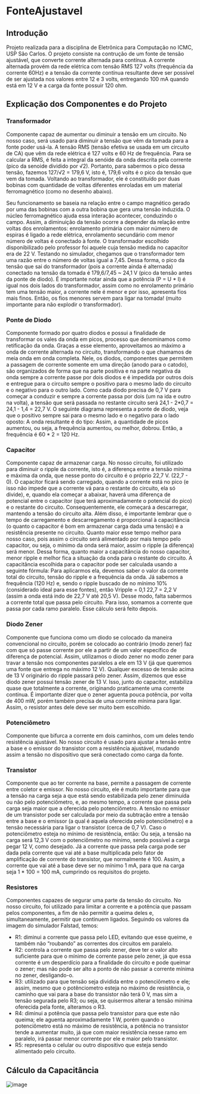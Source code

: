 # FonteAjustavel

## Introdução
 Projeto realizada para a disciplina de Eletrônica para Computação no ICMC, USP São Carlos. O projeto consiste na contrução de um fonte de tensão ajustável, que converte corrente alternada para contínua. A corrente alternada provém da rede elétrica com tensão RMS 127 volts (frequência da corrente 60Hz) e a tensão da corrente contínua resultante deve ser possível de ser ajustada nos valores entre 12 e 3 volts, entregando 100 mA quando está em 12 V e a carga da fonte possuir 120 ohm.  

## Explicação dos Componentes e do Projeto

### Transformador
 Componente capaz de aumentar ou diminuir a tensão em um circuito. No nosso caso, será usado para diminuir a tensão que vêm da tomada para a fonte poder usá-la. A tensão RMS (tensão efetiva se usada em um circuito de CA) que vêm da rede elétrica é 127 volts e 60 Hz de frequência. Para se calcular a RMS, é feita a integral da senóide da onda descrita pela corrente (pico da senoide dividido por √2). Portanto, para sabermos o pico dessa tensão, fazemos 127/√2 = 179,6 V, isto é, 179,6 volts é o pico da tensão que vem da tomada. 
  Voltando ao transformador, ele é constituído por duas bobinas com quantidade de voltas diferentes enroladas em um material ferromagnético (como no desenho abaixo). 

  Seu funcionamento se baseia na relação entre o campo magnético gerado por uma das bobinas com a outra bobina que gera uma tensão induzida. O núcleo ferromagnético ajuda essa interação acontecer, conduzindo o campo. Assim, a diminuição da tensão ocorre a depender da relação entre voltas dos enrolamentos: enrolamento primária com maior número de espiras é ligado a rede elétrica, enrolamento secundário com menor número de voltas é conectado à fonte. O transformador escolhido disponibilizado pelo professor foi aquele cuja tensão medida no capacitor era de 22 V. Testando no simulador, chegamos que o transformador tem uma razão entre o número de voltas igual a 7,45. Dessa forma, o pico da tensão que sai do transformador (pois a corrente ainda é alternada) conectado na tensão da tomada é 179,6/7,45 ~ 24,1 V (pico da tensão antes da ponte de diodo).
  É importante notar ainda que a potência (P = U * I) é igual nos dois lados do transformador, assim como no enrolamento primário tem uma tensão maior, a corrente nele é menor e por isso, apresenta fios mais finos. Então, os fios menores servem para ligar na tomada! (muito importante para não explodir o transformador).

### Ponte de Diodo
  Componente formado por quatro diodos e possui a finalidade de transformar os vales da onda em picos, processo que denominamos como retificação da onda. Graças a esse elemento, aproveitamos ao máximo a onda de corrente alternada no circuito, transformando o que chamamos de meia onda em onda completa. Nele, os diodos, componentes que permitem a passagem de corrente somente em uma direção (anodo para o catodo), são organizados de forma que na parte positiva e na parte negativa da onda sempre a corrente passe por dois diodos e é impedida por outros dois e entregue para o circuito sempre o positivo para o mesmo lado do circuito e o negativo para o outro lado. Como cada diodo precisa de 0,7 V para começar a conduzir e sempre a corrente passa por dois (um na ida e outro na volta), a tensão que será passada no restante circuito será 24,1 - 2*0,7 = 24,1 - 1,4 = 22,7 V. O seguinte diagrama representa a ponte de diodo, veja que o positivo sempre sai para o mesmo lado e o negativo para o lado oposto:
 A onda resultante é do tipo:
 Assim, a quantidade de picos aumentou, ou seja, a frequência aumentou, ou melhor, dobrou. Então, a frequência é 60 * 2 = 120 Hz.

### Capacitor
 Componente capaz de armazenar carga. No nosso circuito, foi utilizado para diminuir o ripple da corrente, isto é, a diferença entre a tensão mínima e máxima da onda, que nesse ponto do circuito é o próprio 22,7 V. (22,7 - 0). O capacitor ficará sendo carregado, quando a corrente está no pico (e isso não impede que a corrente vá para o restante do circuito, ela só divide), e, quando ela começar a abaixar, haverá uma diferença de potencial entre o capacitor (que terá aproximadamente o potencial do pico) e o restante do circuito. Consequentemente, ele começará a descarregar, mantendo a tensão do circuito alta. Além disso, é importante lembrar que o tempo de carregamento e descarregamento é proporcional à capacitância (o quanto o capacitor é bom em armazenar carga dada uma tensão) e a resistência presente no circuito. Quanto maior esse tempo melhor para nosso caso, pois assim o circuito será alimentado por mais tempo pelo capacitor, ou seja, o mínimo da onda será maior, assim o ripple (a diferença) será menor. Dessa forma, quanto maior a capacitância do nosso capacitor, menor ripple e melhor fica a situação da onda para o restante do circuito. A capacitância escolhida para o capacitor pode ser calculada usando a seguinte fórmula:
 Para aplicarmos ela, devemos saber o valor da corrente total do circuito, tensão do ripple e a frequência da onda. Já sabemos a frequência (120 Hz) e, sendo o ripple buscado de no mínimo 10% (considerado ideal para esse fontes), então Vripple = 0,1 22,7 = 2,2 V (assim a onda está indo de 22,7 V até  20,5 V). Desse modo, falta sabermos a corrente total que passa pelo circuito. Para isso, somamos a corrente que passa por cada ramo paralelo. Esse cálculo será feito depois.

### Diodo Zener
 Componente que funciona como um diodo se colocado da maneira convencional no circuito, porém se colocado ao contrário (modo zener) faz com que só passe corrente por ele a partir de um valor específico de diferença de potencial. Assim, utilizamos o diodo zener no modo zener para travar a tensão nos componentes paralelos a ele em 13 V (já que queremos uma fonte que entrega no máximo 12 V). Qualquer excesso de tensão acima de 13 V originário do ripple passará pelo zener. Assim, dizemos que esse diodo zener possui tensão zener de 13 V. Isso, junto do capacitor, estabiliza quase que totalmente a corrente, originando praticamente uma corrente contínua. 
 É importante dizer que o zener aguenta pouca potência, por volta de 400 mW, porém também precisa de uma corrente mínima para ligar. Assim, o resistor antes dele deve ser muito bem escolhido.
 
### Potenciômetro
 Componente que bifurca a corrente em dois caminhos, com um deles tendo resistência ajustável. No nosso circuito é usado para ajustar a tensão entre a base e o emissor do transistor com a resistência ajustável, mudando assim a tensão no dispositivo que será conectado como carga da fonte.

### Transistor
  Componente que ao ter corrente na base, permite a passagem de corrente entre coletor e emissor. No nosso circuito, ele é muito importante para que a tensão na carga seja a que está sendo estabilizada pelo zener diminuída ou não pelo potenciômetro, e, ao mesmo tempo, a corrente que passa pela carga seja maior que a oferecida pelo potenciômetro. A tensão no emissor de um transistor pode ser calculada por meio da subtração entre a tensão entre a base e o emissor (a qual é aquela oferecida pelo potenciômetro)  e a tensão necessária para ligar o transistor (cerca de 0,7 V). Caso o potenciômetro esteja no mínimo de resistência, então: 
  Ou seja, a tensão na carga será 12,3 V com o potenciômetro no mínimo, sendo possível a carga pegar 12 V, como desejado. Já a corrente que passa pela carga pode ser dada pela corrente que vai até a base multiplicada pelo fator de amplificação de corrente do transistor, que normalmente é 100. Assim, a corrente que vai até a base deve ser no mínimo 1 mA, para que na carga seja 1 * 100 = 100 mA, cumprindo os requisitos do projeto.

### Resistores
 Componentes capazes de segurar uma parte da tensão do circuito. No nosso circuito, foi utilizado para limitar a corrente e a potência que passam pelos componentes, a fim de não permitir a queima deles e, simultaneamente, permitir que continuem ligados. Seguindo os valores da imagem do simulador Falstad, temos:
* R1: diminui a corrente que passa pelo LED, evitando que esse queime, e também não “roubando” as correntes dos circuitos em paralelo.
* R2: controla a corrente que passa pelo zener, deve ter o valor alto suficiente para que o mínimo de corrente passe pelo zener, já que essa corrente é um desperdício para a finalidade do circuito e pode queimar o zener; mas não pode ser alto a ponto de não passar a corrente mínima no zener, desligando-o.
* R3: utilizado para que tensão seja dividida entre o potenciômetro e ele; assim, mesmo que o potênciometro esteja no máximo de resistência, o caminho que vai para a base do transistor não terá 0 V, mas sim a tensão segurada pelo R3; ou seja, se quisermos alterar a tensão mínima oferecida pela fonte, alteramos o R3. 
* R4: diminui a potência que passa pelo transistor para que este não queima; ele aguenta aproximadamente 1 W, porém quando o potenciômetro está no máximo de resistência, a potência no transistor tende a aumentar muito, já que com maior resistência nesse ramo em paralelo, irá passar menor corrente por ele e maior pelo transistor.
* R5: representa o celular ou outro dispositivo que esteja sendo alimentado pelo circuito.

## Cálculo da Capacitância
![image](https://github.com/user-attachments/assets/953bab7e-ae76-48c7-bd26-d0a746aa06c4)


